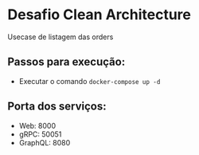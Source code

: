 # Desafio Clean Architecture

Usecase de listagem das orders

## Passos para execução:
* Executar o comando `docker-compose up -d`

## Porta dos serviços:
* Web: 8000
* gRPC: 50051
* GraphQL: 8080